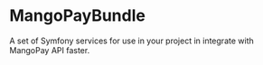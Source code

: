 # MangoPayBundle
A set of Symfony services for use in your project in integrate with MangoPay API faster. 
